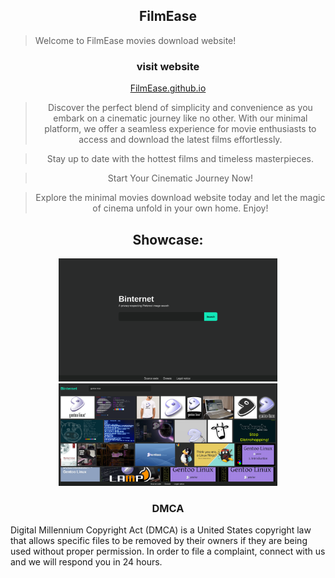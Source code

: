 <h2 align="center">FilmEase</h2>

> Welcome to FilmEase movies download website!

<h3 align="center">visit website</h3>

<div align="center">
 
[FilmEase.github.io](https://filmease.github.io)

> Discover the perfect blend of simplicity and convenience as you embark on a cinematic journey like no other. With our minimal platform, we offer a seamless experience for movie enthusiasts to access and download the latest films effortlessly.

> Stay up to date with the hottest films and timeless masterpieces.

> Start Your Cinematic Journey Now!

>Explore the minimal movies download website today and let the magic of cinema unfold in your own home. Enjoy!

 </div>

<h2 align="center">Showcase:</h2>
<p align="center">
  <img src="https://raw.githubusercontent.com/Ahwxorg/binternet/main/static/img/binternet-1.png" width="350">
  <img src="https://raw.githubusercontent.com/Ahwxorg/binternet/main/static/img/binternet-2.png" width="350">
</p>
<h3 align="center">DMCA</h3>

Digital Millennium Copyright Act (DMCA) is a United States copyright law that allows specific files to be removed by their owners if they are being used without proper permission. In order to file a complaint, connect with us and we will respond you in 24 hours.
